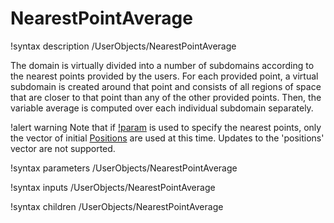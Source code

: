 # NearestPointAverage

!syntax description /UserObjects/NearestPointAverage

The domain is virtually divided into a number of subdomains according to
the nearest points provided by the users. For each provided point, a virtual
subdomain is created around that point and consists of all regions of space
that are closer to that point than any of the other provided points. Then,
the variable average is computed over each individual subdomain separately.

!alert warning
Note that if [!param](/UserObjects/NearestPointAverage/positions_object) is used to specify the nearest points,
only the vector of initial [Positions](syntax/Positions/index.md) are used at this time.
Updates to the 'positions' vector are not supported.

!syntax parameters /UserObjects/NearestPointAverage

!syntax inputs /UserObjects/NearestPointAverage

!syntax children /UserObjects/NearestPointAverage
